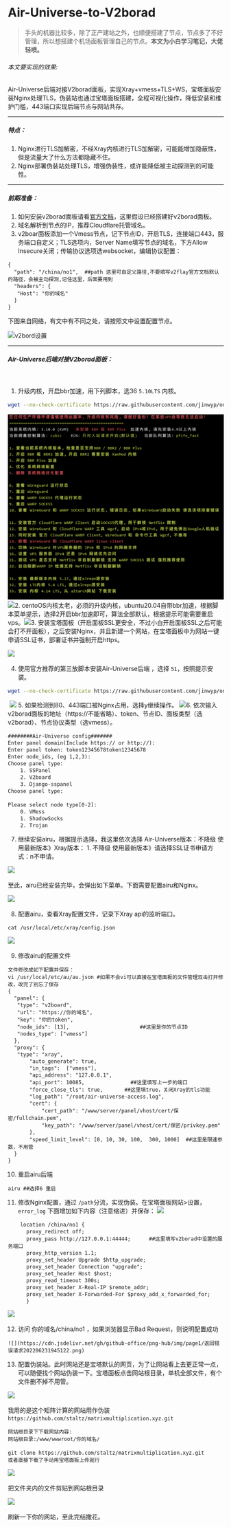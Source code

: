 # Air-Universe-to-V2borad

>手头的机器比较多，除了正产建站之外，也顺便搭建了节点，节点多了不好管理，所以想搭建个机场面板管理自己的节点。**本文为小白学习笔记，大佬轻喷。**

###### 本文要实现的效果:

Air-Universe后端对接V2borad面板，实现Xray+vmess+TLS+WS，宝塔面板安装Nginx处理TLS，伪装站也通过宝塔面板搭建，全程可视化操作，降低安装和维护门槛，443端口实现后端节点与网站共存。

***

##### 特点：

1.  Nginx进行TLS加解密，不经Xray内核进行TLS加解密，可能能增加隐蔽性，但是流量大了什么方法都隐藏不住。
2.  Nginx部署伪装站处理TLS，增强伪装性，或许能降低被主动探测到的可能性。

* * *

##### 前期准备：

1.  如何安装v2borad面板请看[官方文档](https://www.blogger.com/blog/post/edit/1535019839350003004/3600798552222405078 "https://www.blogger.com/blog/post/edit/1535019839350003004/3600798552222405078#")，这里假设已经搭建好v2borad面板。
2.  域名解析到节点的IP，推荐Cloudflare托管域名。
3.  v2boar面板添加一个Vmess节点，记下节点ID，开启TLS，连接端口443，服务端口自定义；TLS选项内，Server Name填写节点的域名，下方Allow Insecure关闭；传输协议选项选websocket，编辑协议配置：
```shell
{
  "path": "/china/no1",  ##path 这里可自定义路径,不要填写v2flay官方文档默认的路径，会被主动探测,记住这里，后面要用到
  "headers": {
   "Host": "你的域名"
  }
}
```
下图来自网络，有文中有不同之处，请按照文中设置配置节点。

![v2bord设置](https://cdn.jsdelivr.net/gh/github-office/png-hub/img/page1/v2bord%E8%AE%BE%E7%BD%AE-202206231507317.jpeg)


* * *


##### Air-Universe后端对接V2borad面板：
​
1.  升级内核，开启bbr加速，用下列脚本，选36 `5.10LTS` 内核。
​
```bash
wget --no-check-certificate https://raw.githubusercontent.com/jinwyp/one_click_script/master/install_kernel.sh && chmod +x ./install_kernel.sh && ./install_kernel.sh
```
![](https://raw.githubusercontent.com/github-office/png-hub/main/img/%E8%84%9A%E6%9C%AC%E5%9B%BE1.jpg)
​
![](https://cdn.jsdelivr.net/gh/github-office/png-hub/img/page1/2开启bbr202206231018487.jpg)
​
​
2.  centoOS内核太老，必须的升级内核，ubuntu20.04自带bbr加速，根据脚本菜单提示，选择2开启bbr加速即可，算法全部默认，根据提示可能需要重启vps。
​
​
![](https://cdn.jsdelivr.net/gh/github-office/png-hub/img/page1/3检测是否开启bbr202206231019069.jpg)
​
3.  安装宝塔面板（开启面板SSL更安全，不过小白开启面板SSL之后可能会打不开面板），之后安装Nginx，并且新建一个网站，在宝塔面板中为网站一键申请SSL证书，部署证书并强制开启https。

![](https://cdn.jsdelivr.net/gh/github-office/png-hub/img/page1/证书申请-202206231913912.jpg)


4.  使用官方推荐的第三放脚本安装Air-Universe后端 ，选择 `51`，按照提示安装。

```bash
wget --no-check-certificate https://raw.githubusercontent.com/jinwyp/one_click_script/master/linux_install_software.sh && chmod +x ./linux_install_software.sh && ./linux_install_software.sh
```
​
![](https://cdn.jsdelivr.net/gh/github-office/png-hub/img/page1/3一键安装后端脚本202206231019189.jpg)
5.  如果检测到80、443端口被Nginx占用，选择y继续操作。
![](https://cdn.jsdelivr.net/gh/github-office/png-hub/img/page1/4安装错误提示端口占用202206231020144.jpg)
​
6.  依次输入v2borad面板的地址（https://不能省略）、token、节点ID、面板类型（选v2borad）、节点协议类型（选vmess）。

```
########Air-Universe config#######
Enter panel domain(Include https:// or http://): 
Enter panel token: token12345678token12345678
Enter node_ids, (eg 1,2,3): 
Choose panel type:
	1. SSPanel
	2. V2board
	3. Django-sspanel
Choose panel type: 

Please select node type[0-2]:
	0. VMess
	1. ShadowSocks
	2. Trojan 

```

7.  继续安装airu，根据提示选择，我这里依次选择 Air-Universe版本：不降级 使用最新版本》Xray版本： 1. 不降级 使用最新版本》请选择SSL证书申请方式：n不申请。

![](https://cdn.jsdelivr.net/gh/github-office/png-hub/img/page1/6-airu安装过程2-202206231021045.jpg)

至此，airu已经安装完毕，会弹出如下菜单。下面需要配置airu和Nginx。

![](https://cdn.jsdelivr.net/gh/github-office/png-hub/img/page1/8-airu安装完毕202206231021958.jpg)

8.  配置airu，查看Xray配置文件，记录下Xray api的监听端口。

```shell
cat /usr/local/etc/xray/config.json
```
![](https://cdn.jsdelivr.net/gh/github-office/png-hub/img/page1/记录api端口号-202206231611939.jpg)

9.  修改airu的配置文件
```
文件修改成如下配置并保存：
vi /usr/local/etc/au/au.json #如果不会vi可以直接在宝塔面板的文件管理双击打开修改，改完了别忘了保存
{
  "panel": {
   "type": "v2board",
   "url": "https://你的域名",
   "key": "你的token",
   "node_ids": [13],                       ##这里是你的节点ID
   "nodes_type": ["vmess"]
  },
  "proxy": {
   "type": "xray",
       "auto_generate": true,
       "in_tags":  ["vmess"],
       "api_address": "127.0.0.1",
       "api_port": 10085,               ##这里填写上一步的端口
       "force_close_tls": true,       ##这里填true，关闭Xray的tls功能
       "log_path": "/root/air-universe-access.log",
       "cert": {
           "cert_path": "/www/server/panel/vhost/cert/保密/fullchain.pem",
           "key_path": "/www/server/panel/vhost/cert/保密/privkey.pem"
       },
       "speed_limit_level": [0, 10, 30, 100,  300, 1000]  ##这里是限速参数，不用管
  }
}

```
10.  重启airu后端

```
airu ##选择6 重启 
```

11.  修改Nginx配置，通过 `/path`分流，实现伪装。在宝塔面板网站>设置，`error_log` 下面增加如下内容（注意缩进）并保存：
![](https://cdn.jsdelivr.net/gh/github-office/png-hub/img/page1/网站设置-202206231937808.jpg)
```
    location /china/no1 { 
      proxy_redirect off;
      proxy_pass http://127.0.0.1:44444;      ##这里填写v2borad中设置的服务端口
      proxy_http_version 1.1;
      proxy_set_header Upgrade $http_upgrade;
      proxy_set_header Connection "upgrade";
      proxy_set_header Host $host;
      proxy_read_timeout 300s;
      proxy_set_header X-Real-IP $remote_addr;
      proxy_set_header X-Forwarded-For $proxy_add_x_forwarded_for;
      }
```

![](https://cdn.jsdelivr.net/gh/github-office/png-hub/img/page1/nginx配置-202206231940003.jpg)

12.  访问 你的域名/china/no1 ，如果浏览器显示Bad Request，则说明配置成功

 	![](https://cdn.jsdelivr.net/gh/github-office/png-hub/img/page1/返回错误请求202206231945122.png)

13.  配置伪装站。此时网站还是宝塔默认的网页，为了让网站看上去更正常一点，可以随便找个网站伪装一下。宝塔面板点击网站根目录，单机全部文件，有个文件删不掉不用管。

![](https://cdn.jsdelivr.net/gh/github-office/png-hub/img/page1/删除文件202206231947878.png)

我用的是这个矩阵计算的网站用作伪装
`https://github.com/staltz/matrixmultiplication.xyz.git`
```
网站根目录下下载网站内容:
网站根目录:/www/wwwroot/你的域名/

git clone https://github.com/staltz/matrixmultiplication.xyz.git
或者直接下载了手动用宝塔面板上传就行

```
![](https://cdn.jsdelivr.net/gh/github-office/png-hub/img/page1/下载了伪装网站202206231959713.png)

把文件夹内的文件剪贴到网站根目录

![](https://cdn.jsdelivr.net/gh/github-office/png-hub/img/page1/剪贴202206232001703.png)

刷新一下你的网站，至此完结撒花。

